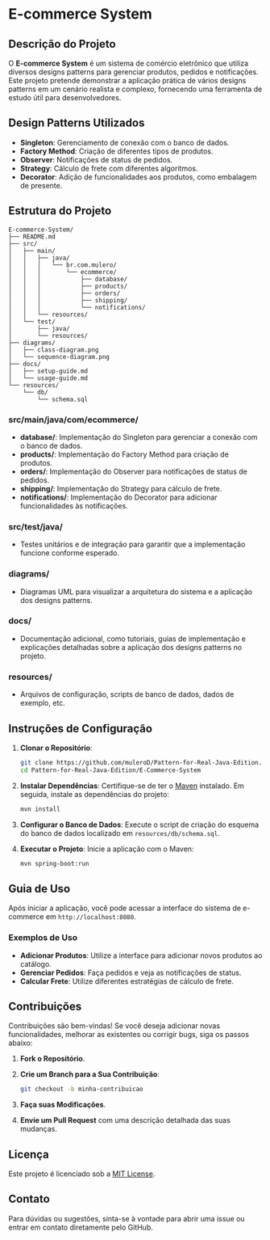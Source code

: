 # E-commerce System

## Descrição do Projeto

O **E-commerce System** é um sistema de comércio eletrônico que utiliza diversos designs patterns para gerenciar
produtos, pedidos e notificações. Este projeto pretende demonstrar a aplicação prática de vários designs
patterns em um cenário realista e complexo, fornecendo uma ferramenta de estudo útil para desenvolvedores.

## Design Patterns Utilizados

- **Singleton**: Gerenciamento de conexão com o banco de dados.
- **Factory Method**: Criação de diferentes tipos de produtos.
- **Observer**: Notificações de status de pedidos.
- **Strategy**: Cálculo de frete com diferentes algoritmos.
- **Decorator**: Adição de funcionalidades aos produtos, como embalagem de presente.

## Estrutura do Projeto

```plaintext
E-commerce-System/
├── README.md
├── src/
│   ├── main/
│   │   ├── java/
│   │   │   └── br.com.mulero/
│   │   │       └── ecommerce/
│   │   │           ├── database/
│   │   │           ├── products/
│   │   │           ├── orders/
│   │   │           ├── shipping/
│   │   │           └── notifications/
│   │   └── resources/
│   └── test/
│       ├── java/
│       └── resources/
├── diagrams/
│   ├── class-diagram.png
│   └── sequence-diagram.png
├── docs/
│   ├── setup-guide.md
│   └── usage-guide.md
└── resources/
    └── db/
        └── schema.sql
```

### src/main/java/com/ecommerce/

- **database/**: Implementação do Singleton para gerenciar a conexão com o banco de dados.
- **products/**: Implementação do Factory Method para criação de produtos.
- **orders/**: Implementação do Observer para notificações de status de pedidos.
- **shipping/**: Implementação do Strategy para cálculo de frete.
- **notifications/**: Implementação do Decorator para adicionar funcionalidades às notificações.

### src/test/java/

- Testes unitários e de integração para garantir que a implementação funcione conforme esperado.

### diagrams/

- Diagramas UML para visualizar a arquitetura do sistema e a aplicação dos designs patterns.

### docs/

- Documentação adicional, como tutoriais, guias de implementação e explicações detalhadas sobre a aplicação dos designs
  patterns no projeto.

### resources/

- Arquivos de configuração, scripts de banco de dados, dados de exemplo, etc.

## Instruções de Configuração

1. **Clonar o Repositório**:

   ```bash
   git clone https://github.com/muleroD/Pattern-for-Real-Java-Edition.git
   cd Pattern-for-Real-Java-Edition/E-Commerce-System
   ```

2. **Instalar Dependências**:
   Certifique-se de ter o [Maven](https://maven.apache.org/) instalado. Em seguida, instale as dependências do projeto:

   ```bash
   mvn install
   ```

3. **Configurar o Banco de Dados**:
   Execute o script de criação do esquema do banco de dados localizado em `resources/db/schema.sql`.

4. **Executar o Projeto**:
   Inicie a aplicação com o Maven:

   ```bash
   mvn spring-boot:run
   ```

## Guia de Uso

Após iniciar a aplicação, você pode acessar a interface do sistema de e-commerce em `http://localhost:8080`.

### Exemplos de Uso

- **Adicionar Produtos**: Utilize a interface para adicionar novos produtos ao catálogo.
- **Gerenciar Pedidos**: Faça pedidos e veja as notificações de status.
- **Calcular Frete**: Utilize diferentes estratégias de cálculo de frete.

## Contribuições

Contribuições são bem-vindas! Se você deseja adicionar novas funcionalidades, melhorar as existentes ou corrigir bugs,
siga os passos abaixo:

1. **Fork o Repositório**.
2. **Crie um Branch para a Sua Contribuição**:

   ```bash
   git checkout -b minha-contribuicao
   ```

3. **Faça suas Modificações**.
4. **Envie um Pull Request** com uma descrição detalhada das suas mudanças.

## Licença

Este projeto é licenciado sob a [MIT License](../LICENSE).

## Contato

Para dúvidas ou sugestões, sinta-se à vontade para abrir uma issue ou entrar em contato diretamente pelo GitHub.